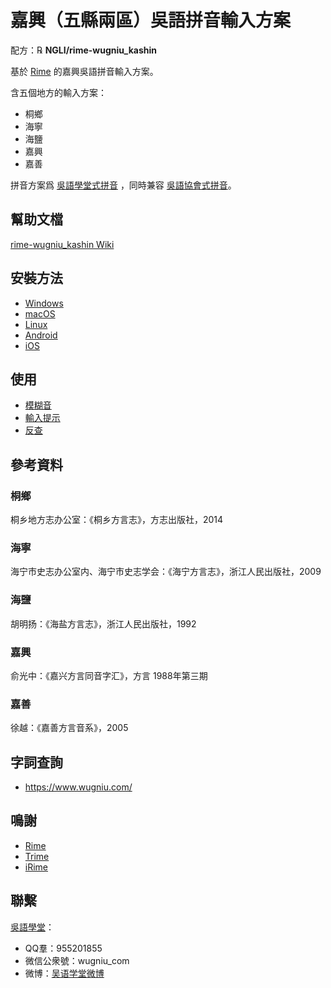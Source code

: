 # 嘉興（五縣兩區）吳語拼音輸入方案

配方：℞ **NGLI/rime-wugniu_kashin**

基於 [Rime](https://rime.im/) 的嘉興吳語拼音輸入方案。

含五個地方的輸入方案：

- 桐鄉
- 海寧
- 海鹽
- 嘉興
- 嘉善

拼音方案爲 [吳語學堂式拼音](https://github.com/NGLI/rime-wugniu_kashin/wiki/音系及拼音方案) ，同時兼容 [吳語協會式拼音](http://wu-chinese.com/romanization/)。

## 幫助文檔

[rime-wugniu_kashin Wiki](https://github.com/NGLI/rime-wugniu_kashin/wiki)

## 安裝方法

- [Windows](https://ngli.github.io/安装方法/Windows.html)
- [macOS](https://ngli.github.io/安装方法/macOS.html)
- [Linux](https://ngli.github.io/安装方法/Linux.html)
- [Android](https://ngli.github.io/安装方法/Android.html)
- [iOS](https://ngli.github.io/安装方法/iOS.html)

## 使用

- [模糊音](https://ngli.github.io/使用/模糊音.html)
- [輸入提示](https://ngli.github.io/使用/输入提示.html)
- [反查](https://ngli.github.io/使用/反查.html)

## 參考資料

### 桐鄉

桐乡地方志办公室：《桐乡方言志》，方志出版社，2014

### 海寧

海宁市史志办公室内、海宁市史志学会：《海宁方言志》，浙江人民出版社，2009

### 海鹽

胡明扬：《海盐方言志》，浙江人民出版社，1992

### 嘉興

俞光中：《嘉兴方言同音字汇》，方言 1988年第三期

### 嘉善

徐越：《嘉善方言音系》，2005

## 字詞查詢

- https://www.wugniu.com/

## 鳴謝

- [Rime](https://rime.im/)
- [Trime](https://github.com/osfans/trime)
- [iRime](https://github.com/jimmy54/iRime)

## 聯繫

[吳語學堂](https://www.wugniu.com/)：

- QQ羣：955201855
- 微信公衆號：wugniu_com
- 微博：[吴语学堂微博](https://weibo.com/u/6541762299)
